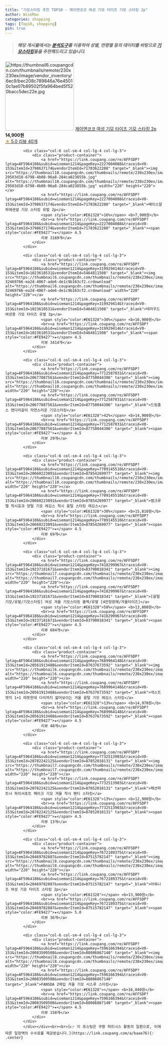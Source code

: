 ```yaml
---
title: "기모스타킹 추천 TOP10 - 제이앤코코 여성 기모 타이즈 기모 스타킹 2p"
author: WiseMan
categories: shopping
tags: [Top10, shopping]
pin: true
---
```


> ##### 해당 게시물에서는 [**분석도구**](https://itemscout.io/)를 이용하여 **성별**, **연령별** 등의 데이터를 바탕으로 [**기모스타킹**](https://link.coupang.com/a/baae76)들을 추천해드리고 있습니다.
<div class="container"><div class="row">
            <div class="col-6 col-sm-4 col-lg-4 col-lg-3">
                <div class="product-container">
                    <a href="https://link.coupang.com/re/AFFSDP?lptag=AF5964186&subid=wiseman1214&pageKey=7672194109&traceid=V0-153&itemId=20469802104&vendorItemId=87516150300" target="_blank"><img src="https://thumbnail6.coupangcdn.com/thumbnails/remote/230x230ex/image/vendor_inventory/6ec9/bec208c789846a76e45010c1ae07b89502f5fa964bed5f520bacc5dec22e.jpg" alt="https://thumbnail6.coupangcdn.com/thumbnails/remote/230x230ex/image/vendor_inventory/6ec9/bec208c789846a76e45010c1ae07b89502f5fa964bed5f520bacc5dec22e.jpg" width="220" height="220"></a>
                    <a href="https://link.coupang.com/re/AFFSDP?lptag=AF5964186&subid=wiseman1214&pageKey=7672194109&traceid=V0-153&itemId=20469802104&vendorItemId=87516150300" target="_blank">제이앤코코 여성 기모 타이즈 기모 스타킹 2p</a>
                    <span style="color:#E61328"></span> <b>14,900원</b>
                    <br><a href="https://link.coupang.com/re/AFFSDP?lptag=AF5964186&subid=wiseman1214&pageKey=7672194109&traceid=V0-153&itemId=20469802104&vendorItemId=87516150300" target="_blank"><span style="color:#FE9427">★</span> 5.0
                    리뷰 40개</a>
                </div>
            </div>
            
            <div class="col-6 col-sm-4 col-lg-4 col-lg-3">
                <div class="product-container">
                    <a href="https://link.coupang.com/re/AFFSDP?lptag=AF5964186&subid=wiseman1214&pageKey=2227004088&traceid=V0-153&itemId=3798637174&vendorItemId=71783622208" target="_blank"><img src="https://thumbnail10.coupangcdn.com/thumbnails/remote/230x230ex/image/retail/images/4195200643417957-29503d18-6798-4b08-96a8-284ca023855b.jpg" alt="https://thumbnail10.coupangcdn.com/thumbnails/remote/230x230ex/image/retail/images/4195200643417957-29503d18-6798-4b08-96a8-284ca023855b.jpg" width="220" height="220"></a>
                    <a href="https://link.coupang.com/re/AFFSDP?lptag=AF5964186&subid=wiseman1214&pageKey=2227004088&traceid=V0-153&itemId=3798637174&vendorItemId=71783622208" target="_blank">베이스알파에센셜 기모 스타킹 유발 2p</a>
                    <span style="color:#E61328">16%</span> <b>7,900원</b>
                    <br><a href="https://link.coupang.com/re/AFFSDP?lptag=AF5964186&subid=wiseman1214&pageKey=2227004088&traceid=V0-153&itemId=3798637174&vendorItemId=71783622208" target="_blank"><span style="color:#FE9427">★</span> 4.5
                    리뷰 3169개</a>
                </div>
            </div>
            
            <div class="col-6 col-sm-4 col-lg-4 col-lg-3">
                <div class="product-container">
                    <a href="https://link.coupang.com/re/AFFSDP?lptag=AF5964186&subid=wiseman1214&pageKey=319929414&traceid=V0-153&itemId=1023610531&vendorItemId=5464811508" target="_blank"><img src="https://thumbnail6.coupangcdn.com/thumbnails/remote/230x230ex/image/retail/images/3060156060137759-32469766-ea2d-4067-ade6-de1c9b163cf2.crdownload" alt="https://thumbnail6.coupangcdn.com/thumbnails/remote/230x230ex/image/retail/images/3060156060137759-32469766-ea2d-4067-ade6-de1c9b163cf2.crdownload" width="220" height="220"></a>
                    <a href="https://link.coupang.com/re/AFFSDP?lptag=AF5964186&subid=wiseman1214&pageKey=319929414&traceid=V0-153&itemId=1023610531&vendorItemId=5464811508" target="_blank">테라우드 여성용 기모 타이즈 유발 3p</a>
                    <span style="color:#E61328">30%</span> <b>16,900원</b>
                    <br><a href="https://link.coupang.com/re/AFFSDP?lptag=AF5964186&subid=wiseman1214&pageKey=319929414&traceid=V0-153&itemId=1023610531&vendorItemId=5464811508" target="_blank"><span style="color:#FE9427">★</span> 4.5
                    리뷰 3414개</a>
                </div>
            </div>
            
            <div class="col-6 col-sm-4 col-lg-4 col-lg-3">
                <div class="product-container">
                    <a href="https://link.coupang.com/re/AFFSDP?lptag=AF5964186&subid=wiseman1214&pageKey=7712587031&traceid=V0-153&itemId=20677887561&vendorItemId=87750044306" target="_blank"><img src="https://thumbnail10.coupangcdn.com/thumbnails/remote/230x230ex/image/vendor_inventory/29ff/de15b8fd7938b2fc9f9cd88763882a9f4d36d2e131a88bf4df2611f228dd.jpg" alt="https://thumbnail10.coupangcdn.com/thumbnails/remote/230x230ex/image/vendor_inventory/29ff/de15b8fd7938b2fc9f9cd88763882a9f4d36d2e131a88bf4df2611f228dd.jpg" width="220" height="220"></a>
                    <a href="https://link.coupang.com/re/AFFSDP?lptag=AF5964186&subid=wiseman1214&pageKey=7712587031&traceid=V0-153&itemId=20677887561&vendorItemId=87750044306" target="_blank">드림홈스 맨다리같이 자연스러운 기모스타킹</a>
                    <span style="color:#E61328">42%</span> <b>14,900원</b>
                    <br><a href="https://link.coupang.com/re/AFFSDP?lptag=AF5964186&subid=wiseman1214&pageKey=7712587031&traceid=V0-153&itemId=20677887561&vendorItemId=87750044306" target="_blank"><span style="color:#FE9427">★</span> 4.5
                    리뷰 29개</a>
                </div>
            </div>
            
            <div class="col-6 col-sm-4 col-lg-4 col-lg-3">
                <div class="product-container">
                    <a href="https://link.coupang.com/re/AFFSDP?lptag=AF5964186&subid=wiseman1214&pageKey=7709145510&traceid=V0-153&itemId=20660223091&vendorItemId=87854269977" target="_blank"><img src="https://thumbnail10.coupangcdn.com/thumbnails/remote/230x230ex/image/vendor_inventory/a309/8dcbb39c43712d1d3276568fa452ed50d70580e12175a1769acd4e74f0df.jpg" alt="https://thumbnail10.coupangcdn.com/thumbnails/remote/230x230ex/image/vendor_inventory/a309/8dcbb39c43712d1d3276568fa452ed50d70580e12175a1769acd4e74f0df.jpg" width="220" height="220"></a>
                    <a href="https://link.coupang.com/re/AFFSDP?lptag=AF5964186&subid=wiseman1214&pageKey=7709145510&traceid=V0-153&itemId=20660223091&vendorItemId=87854269977" target="_blank">엠크루엘 착시효과 양털 기모 레깅스 착시 융털 스타킹 레깅스</a>
                    <span style="color:#E61328">30%</span> <b>15,810원</b>
                    <br><a href="https://link.coupang.com/re/AFFSDP?lptag=AF5964186&subid=wiseman1214&pageKey=7709145510&traceid=V0-153&itemId=20660223091&vendorItemId=87854269977" target="_blank"><span style="color:#FE9427">★</span> 4.5
                    리뷰 69개</a>
                </div>
            </div>
            
            <div class="col-6 col-sm-4 col-lg-4 col-lg-3">
                <div class="product-container">
                    <a href="https://link.coupang.com/re/AFFSDP?lptag=AF5964186&subid=wiseman1214&pageKey=7418299967&traceid=V0-153&itemId=19237181671&vendorItemId=83790018341" target="_blank"><img src="https://thumbnail7.coupangcdn.com/thumbnails/remote/230x230ex/image/vendor_inventory/c503/fb69015eabb72882549dda06363b75af3c77d41b2d95a8adb0f98b78d8d4.jpg" alt="https://thumbnail7.coupangcdn.com/thumbnails/remote/230x230ex/image/vendor_inventory/c503/fb69015eabb72882549dda06363b75af3c77d41b2d95a8adb0f98b78d8d4.jpg" width="220" height="220"></a>
                    <a href="https://link.coupang.com/re/AFFSDP?lptag=AF5964186&subid=wiseman1214&pageKey=7418299967&traceid=V0-153&itemId=19237181671&vendorItemId=83790018341" target="_blank">[융털기모/유발/기모스타킹] 여성 겨울 기모스타킹 블랙/유발 [4만장판매/겨울타이즈]</a>
                    <span style="color:#E61328">58%</span> <b>13,800원</b>
                    <br><a href="https://link.coupang.com/re/AFFSDP?lptag=AF5964186&subid=wiseman1214&pageKey=7418299967&traceid=V0-153&itemId=19237181671&vendorItemId=83790018341" target="_blank"><span style="color:#FE9427">★</span> 4.5
                    리뷰 684개</a>
                </div>
            </div>
            
            <div class="col-6 col-sm-4 col-lg-4 col-lg-3">
                <div class="product-container">
                    <a href="https://link.coupang.com/re/AFFSDP?lptag=AF5964186&subid=wiseman1214&pageKey=7689964148&traceid=V0-153&itemId=20561913488&vendorItemId=87637673592" target="_blank"><img src="https://thumbnail6.coupangcdn.com/thumbnails/remote/230x230ex/image/vendor_inventory/2c83/2338ebb549447036bb3674dfb2716b35d696d549540077bd3b61ddc13100.jpeg" alt="https://thumbnail6.coupangcdn.com/thumbnails/remote/230x230ex/image/vendor_inventory/2c83/2338ebb549447036bb3674dfb2716b35d696d549540077bd3b61ddc13100.jpeg" width="220" height="220"></a>
                    <a href="https://link.coupang.com/re/AFFSDP?lptag=AF5964186&subid=wiseman1214&pageKey=7689964148&traceid=V0-153&itemId=20561913488&vendorItemId=87637673592" target="_blank">넥스트엣지 1+1 따뜻한데 다리까지 얇아보이는 겨울 융털 기모 레깅스 스타킹</a>
                    <span style="color:#E61328">13%</span> <b>14,970원</b>
                    <br><a href="https://link.coupang.com/re/AFFSDP?lptag=AF5964186&subid=wiseman1214&pageKey=7689964148&traceid=V0-153&itemId=20561913488&vendorItemId=87637673592" target="_blank"><span style="color:#FE9427">★</span> 4.5
                    리뷰 48개</a>
                </div>
            </div>
            
            <div class="col-6 col-sm-4 col-lg-4 col-lg-3">
                <div class="product-container">
                    <a href="https://link.coupang.com/re/AFFSDP?lptag=AF5964186&subid=wiseman1214&pageKey=7732513903&traceid=V0-153&itemId=20782242125&vendorItemId=87852018131" target="_blank"><img src="https://thumbnail7.coupangcdn.com/thumbnails/remote/230x230ex/image/vendor_inventory/dab4/1ccfc43d6e1900bc558aad819c767aa8d48704c79aef9c816a62e6a644b8.jpg" alt="https://thumbnail7.coupangcdn.com/thumbnails/remote/230x230ex/image/vendor_inventory/dab4/1ccfc43d6e1900bc558aad819c767aa8d48704c79aef9c816a62e6a644b8.jpg" width="220" height="220"></a>
                    <a href="https://link.coupang.com/re/AFFSDP?lptag=AF5964186&subid=wiseman1214&pageKey=7732513903&traceid=V0-153&itemId=20782242125&vendorItemId=87852018131" target="_blank">패션파트너 하이서포트 페이크 기모 겨울 착시 팬티 스타킹</a>
                    <span style="color:#E61328">13%</span> <b>12,900원</b>
                    <br><a href="https://link.coupang.com/re/AFFSDP?lptag=AF5964186&subid=wiseman1214&pageKey=7732513903&traceid=V0-153&itemId=20782242125&vendorItemId=87852018131" target="_blank"><span style="color:#FE9427">★</span> 4.5
                    리뷰 13개</a>
                </div>
            </div>
            
            <div class="col-6 col-sm-4 col-lg-4 col-lg-3">
                <div class="product-container">
                    <a href="https://link.coupang.com/re/AFFSDP?lptag=AF5964186&subid=wiseman1214&pageKey=7672189375&traceid=V0-153&itemId=20469782887&vendorItemId=87515782147" target="_blank"><img src="https://thumbnail8.coupangcdn.com/thumbnails/remote/230x230ex/image/vendor_inventory/f031/c7ebf111e50ce4f8c8a3d67050c6bbecbf97356c27d2e52dcb2eddf1ac61.jpg" alt="https://thumbnail8.coupangcdn.com/thumbnails/remote/230x230ex/image/vendor_inventory/f031/c7ebf111e50ce4f8c8a3d67050c6bbecbf97356c27d2e52dcb2eddf1ac61.jpg" width="220" height="220"></a>
                    <a href="https://link.coupang.com/re/AFFSDP?lptag=AF5964186&subid=wiseman1214&pageKey=7672189375&traceid=V0-153&itemId=20469782887&vendorItemId=87515782147" target="_blank">아워니즈 여성 기모 타이즈 스타킹 2p</a>
                    <span style="color:#E61328"></span> <b>13,900원</b>
                    <br><a href="https://link.coupang.com/re/AFFSDP?lptag=AF5964186&subid=wiseman1214&pageKey=7672189375&traceid=V0-153&itemId=20469782887&vendorItemId=87515782147" target="_blank"><span style="color:#FE9427">★</span> 5.0
                    리뷰 36개</a>
                </div>
            </div>
            
            <div class="col-6 col-sm-4 col-lg-4 col-lg-3">
                <div class="product-container">
                    <a href="https://link.coupang.com/re/AFFSDP?lptag=AF5964186&subid=wiseman1214&pageKey=7596166394&traceid=V0-153&itemId=20083509508&vendorItemId=88086867140" target="_blank"><img src="https://thumbnail8.coupangcdn.com/thumbnails/remote/230x230ex/image/vendor_inventory/c86a/e148e993543fb235ee0775b865a4b585a2310a4897b8e2bb3b29b2569852.jpg" alt="https://thumbnail8.coupangcdn.com/thumbnails/remote/230x230ex/image/vendor_inventory/c86a/e148e993543fb235ee0775b865a4b585a2310a4897b8e2bb3b29b2569852.jpg" width="220" height="220"></a>
                    <a href="https://link.coupang.com/re/AFFSDP?lptag=AF5964186&subid=wiseman1214&pageKey=7596166394&traceid=V0-153&itemId=20083509508&vendorItemId=88086867140" target="_blank">FANSDA 2매입 겨울 기모 시스루 스타킹</a>
                    <span style="color:#E61328"></span> <b>16,040원</b>
                    <br><a href="https://link.coupang.com/re/AFFSDP?lptag=AF5964186&subid=wiseman1214&pageKey=7596166394&traceid=V0-153&itemId=20083509508&vendorItemId=88086867140" target="_blank"><span style="color:#FE9427">★</span> 4.5
                    리뷰 158개</a>
                </div>
            </div>
            </div></div><br><br>[👉 이 포스팅은 쿠팡 파트너스 활동의 일환으로, 이에 따른 일정액의 수수료를 제공받습니다.](https://link.coupang.com/a/baae76){: .center}